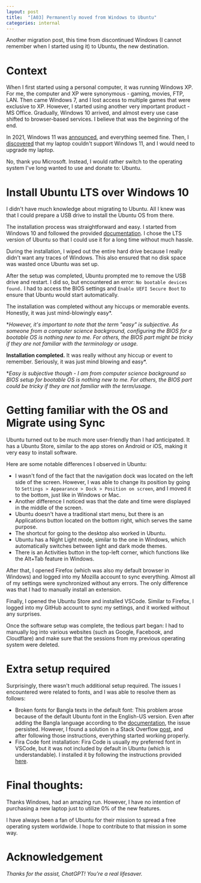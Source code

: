 ```yaml
---
layout: post
title:  "[A03] Permanently moved from Windows to Ubuntu"
categories: internal
---
```

Another migration post, this time from discontinued Windows (I cannot remember when I started using it) to Ubuntu, the new destination.

# Context

When I first started using a personal computer, it was running Windows XP. For me, the computer and XP were synonymous - gaming, movies, FTP, LAN. Then came Windows 7, and I lost access to multiple games that were exclusive to XP. However, I started using another very important product - MS Office. Gradually, Windows 10 arrived, and almost every use case shifted to browser-based services. I believe that was the beginning of the end.

In 2021, Windows 11 was [announced](https://blogs.windows.com/windowsexperience/2021/08/31/windows-11-available-on-october-5/), and everything seemed fine. Then, I [discovered](https://www.zdnet.com/article/windows-11-faq-heres-everything-you-need-to-know/) that my laptop couldn't support Windows 11, and I would need to upgrade my laptop.

No, thank you Microsoft. Instead, I would rather switch to the operating system I've long wanted to use and donate to: Ubuntu.

# Install Ubuntu LTS over Windows 10

I didn't have much knowledge about migrating to Ubuntu. All I knew was that I could prepare a USB drive to install the Ubuntu OS from there.

The installation process was straightforward and easy. I started from Windows 10 and followed the provided [documentation](https://ubuntu.com/tutorials/install-ubuntu-desktop#1-overview). I chose the LTS version of Ubuntu so that I could use it for a long time without much hassle.

During the installation, I wiped out the entire hard drive because I really didn't want any traces of Windows. This also ensured that no disk space was wasted once Ubuntu was set up.

After the setup was completed, Ubuntu prompted me to remove the USB drive and restart. I did so, but encountered an error: `No bootable devices found.` I had to access the BIOS settings and `Enable UEFI Secure Boot` to ensure that Ubuntu would start automatically.

The installation was completed without any hiccups or memorable events. Honestly, it was just mind-blowingly easy*.

**However, it's important to note that the term "easy" is subjective. As someone from a computer science background, configuring the BIOS for a bootable OS is nothing new to me. For others, the BIOS part might be tricky if they are not familiar with the terminology or usage.*

**Installation completed.** It was really without any hiccup or event to remember. Seriously, it was just mind blowing and easy*.

**Easy is subjective though - I am from computer science background so BIOS setup for bootable OS is nothing new to me. For others, the BIOS part could be tricky if they are not familiar with the term/usage.*

# Getting familiar with the OS and Migrate using Sync

Ubuntu turned out to be much more user-friendly than I had anticipated. It has a Ubuntu Store, similar to the app stores on Android or iOS, making it very easy to install software.

Here are some notable differences I observed in Ubuntu:

* I wasn't fond of the fact that the navigation dock was located on the left side of the screen. However, I was able to change its position by going to `Settings > Appearance > Dock > Position on screen`, and I moved it to the bottom, just like in Windows or Mac. 
* Another difference I noticed was that the date and time were displayed in the middle of the screen.
* Ubuntu doesn't have a traditional start menu, but there is an Applications button located on the bottom right, which serves the same purpose.
* The shortcut for going to the desktop also worked in Ubuntu.
* Ubuntu has a Night Light mode, similar to the one in Windows, which automatically switches between light and dark mode themes.
* There is an Activities button in the top-left corner, which functions like the Alt+Tab feature in Windows.
    
After that, I opened Firefox (which was also my default browser in Windows) and logged into my Mozilla account to sync everything. Almost all of my settings were synchronized without any errors. The only difference was that I had to manually install an extension.

Finally, I opened the Ubuntu Store and installed VSCode. Similar to Firefox, I logged into my GitHub account to sync my settings, and it worked without any surprises.

Once the software setup was complete, the tedious part began: I had to manually log into various websites (such as Google, Facebook, and Cloudflare) and make sure that the sessions from my previous operating system were deleted.

# Extra setup required

Surprisingly, there wasn't much additional setup required. The issues I encountered were related to fonts, and I was able to resolve them as follows:
* Broken fonts for Bangla texts in the default font: This problem arose because of the default Ubuntu font in the English-US version. Even after adding the Bangla language according to the [documentation](https://help.ubuntu.com/stable/ubuntu-help/prefs-language-install.html.en), the issue persisted. However, I found a solution in a Stack Overflow [post](https://unix.stackexchange.com/a/716079), and after following those instructions, everything started working properly.
* Fira Code font installation: Fira Code is usually my preferred font in VSCode, but it was not included by default in Ubuntu (which is understandable). I installed it by following the instructions provided [here](https://medium.com/roadevmap/how-to-install-and-use-fira-code-font-vscode-on-ubuntu-29f052be067c).

# Final thoughts:

Thanks Windows, had an amazing run. However, I have no intention of purchasing a new laptop just to utilize 0% of the new features.

I have always been a fan of Ubuntu for their mission to spread a free operating system worldwide. I hope to contribute to that mission in some way.

# Acknowledgement
_Thanks for the assist, ChatGPT! You're a real lifesaver._